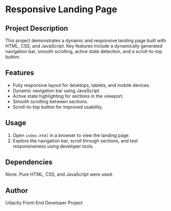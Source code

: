 # Responsive Landing Page

## Project Description
This project demonstrates a dynamic and responsive landing page built with HTML, CSS, and JavaScript. Key features include a dynamically generated navigation bar, smooth scrolling, active state detection, and a scroll-to-top button.

## Features
- Fully responsive layout for desktops, tablets, and mobile devices.
- Dynamic navigation bar using JavaScript.
- Active state highlighting for sections in the viewport.
- Smooth scrolling between sections.
- Scroll-to-top button for improved usability.

## Usage
1. Open `index.html` in a browser to view the landing page.
2. Explore the navigation bar, scroll through sections, and test responsiveness using developer tools.

## Dependencies
None. Pure HTML, CSS, and JavaScript were used.

## Author
Udacity Front-End Developer Project
